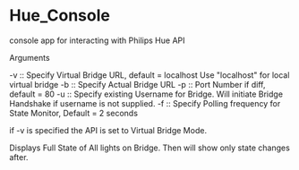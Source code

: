 # Hue_Console
 console app for interacting with Philips Hue API

Arguments

 -v <URL>  :: Specify Virtual Bridge URL, default = localhost
    Use "localhost" for local virtual bridge
-b <URL> :: Specify Actual Bridge URL
-p <int> :: Port Number if diff, default = 80
-u <username> :: Specify existing Username for Bridge. Will initiate Bridge Handshake if username is not supplied.
-f <int> :: Specify Polling frequency for State Monitor, Default = 2 seconds

if -v is specified the API is set to Virtual Bridge Mode. 

Displays Full State of All lights on Bridge. Then will show only state changes after.
